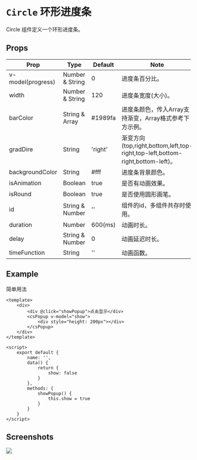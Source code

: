 
# `Circle` 环形进度条
Circle 组件定义一个环形进度条。

## Props
| Prop | Type | Default | Note |
|---|---|---|---|
| v-model(progress) | Number & String | 0 | 进度条百分比。
| width | Number & String | 120 | 进度条宽度(大小)。
| barColor | String & Array | #1989fa | 进度条颜色，传入Array支持渐变，Array格式参考下方示例。
| gradDire | String | 'right' | 渐变方向(top,right,bottom,left,top-right,top-left,bottom-right,bottom-left)。
| backgroundColor | String | #fff | 进度条背景颜色。
| isAnimation | Boolean | true | 是否有动画效果。
| isRound | Boolean | true | 是否使用圆形画笔。
| id | String & Number | '' | 组件的id，多组件共存时使用。
| duration | Number | 600(ms) | 动画时长。
| delay | String & Number | 0 | 动画延迟时长。
| timeFunction | String | '' | 动画函数。

<!--
## Methods
None.

## Static Props
None.

## Static Methods
None.
-->

## Example
简单用法
```
<template>
    <div>
        <div @click="showPopup">点击显示</div>
        <csPopup v-model="show">
            <div style="height: 200px"></div>
        </csPopup>
    </div>
</template>

<script>
    export default {
        name: '',
        data() {
            return {
                show: false
            }
        },
        methods: {
            showPopup() {
                this.show = true
            }
        }
    }
</script>

```

## Screenshots
![](https://rightinhome.oss-cn-hangzhou.aliyuncs.com/jlbk_xcx/2020/08/06/1596704209263.gif)
